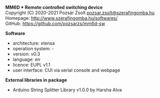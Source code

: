 **MM6D * Remote controlled switching device**  
Copyright (C) 2020-2021 Pozsár Zsolt <pozsar.zsolt@szerafingomba.hu>  
Homepage: <http://www.szerafingomba.hu/softwares/>  
GitHub: <https://github.com/pozsarzs/mm6d-sw>

**Software**

 - architecture:       xtensa
 - operation system:   -
 - version:            v0.3
 - language:           en
 - licence:            EUPL v1.1
 - user interface:     CUI via serial console and webpage

**External libraries in package**

 - Arduino String Splitter Library v1.0.0 by Harsha Alva
